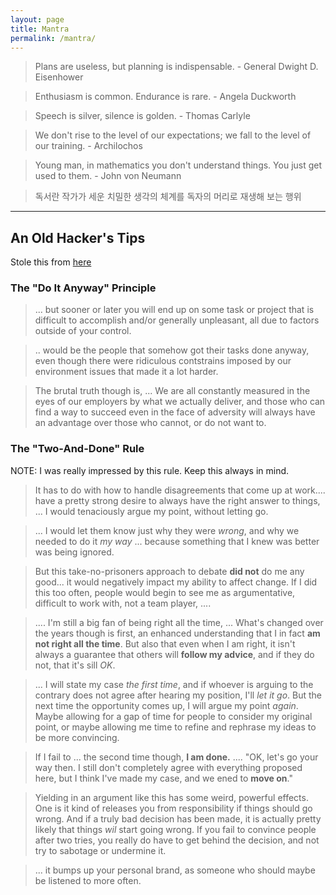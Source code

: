 ```yaml
---
layout: page
title: Mantra
permalink: /mantra/
---
```


> Plans are useless, but planning is indispensable. - General Dwight
> D. Eisenhower


> Enthusiasm is common. Endurance is rare. - Angela Duckworth


> Speech is silver, silence is golden. - Thomas Carlyle


> We don't rise to the level of our expectations; we fall to the level
> of our training. - Archilochos


> Young man, in mathematics you don't understand things. You just get
> used to them. - John von Neumann


> 독서란 작가가 세운 치밀한 생각의 체계를 독자의 머리로 재생해 보는
> 행위

---

## An Old Hacker's Tips
 Stole this from
 [here](https://madned.substack.com/p/an-old-hackers-tips-on-staying-employed)


### The "Do It Anyway" Principle

> ... but sooner or later you will end up on some task or project that
> is difficult to accomplish and/or generally unpleasant, all due to
> factors outside of your control.

> .. would be the people that somehow got their tasks done anyway,
> even though there were ridiculous contstrains imposed by our
> environment issues that made it a lot harder.

> The brutal truth though is, ... We are all constantly measured in
> the eyes of our employers by what we actually deliver, and those who
> can find a way to succeed even in the face of adversity will always
> have an advantage over those who cannot, or do not want to.

### The "Two-And-Done" Rule

NOTE: I was really impressed by this rule. Keep this always in mind.

> It has to do with how to handle disagreements that come up at
> work.... have a pretty strong desire to always have the right answer
> to things, ... I would tenaciously argue my point, without letting
> go.

> ... I would let them know just why they were *wrong*, and why we
> needed to do it *my way* ... because something that I knew was
> better was being ignored.

> But this take-no-prisoners approach to debate **did not** do me any
> good... it would negatively impact my ability to affect change. If I
> did this too often, people would begin to see me as argumentative,
> difficult to work with, not a team player, ....

> .... I'm still a big fan of being right all the time, ... What's
> changed over the years though is first, an enhanced understanding
> that I in fact **am not right all the time**. But also that even
> when I am right, it isn't always a guarantee that others will
> **follow my advice**, and if they do not, that it's sill *OK*.

> ... I will state my case *the first time*, and if whoever is arguing
> to the contrary does not agree after hearing my position, I'll *let
> it go*. But the next time the opportunity comes up, I will argue my
> point *again*. Maybe allowing for a gap of time for people to
> consider my original point, or maybe allowing me time to refine and
> rephrase my ideas to be more convincing.

> If I fail to ... the second time though, **I am done.** .... "OK,
> let's go your way then. I still don't completely agree with
> everything proposed here, but I think I've made my case, and we ened
> to **move on**."

> Yielding in an argument like this has some weird, powerful
> effects. One is it kind of releases you from responsibility if
> things should go wrong. And if a truly bad decision has been made,
> it is actually pretty likely that things *wil* start going wrong. If
> you fail to convince people after two tries, you really do have to
> get behind the decision, and not try to sabotage or undermine it.

> ... it bumps up your personal brand, as someone who should maybe be
> listened to more often.
